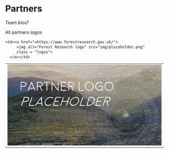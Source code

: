 # Partners

Team bios?

All partners logos

<table>
  <tr>
    <td> <a href="https://www.ljmu.ac.uk/">
         <img alt="LJMU logo" src="img/placeholder.png"
         class = "logos">
      </a> </td>

    <td><a href="=https://www.forestresearch.gov.uk/">
         <img alt="Forest Research logo" src="img/placeholder.png"
         class = "logos">
      </a></td>
   </tr> 
</table>

                               
